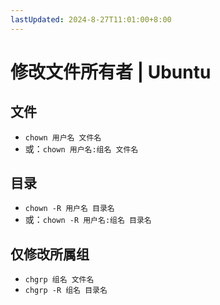 ```yaml
---
lastUpdated: 2024-8-27T11:01:00+8:00
---
```


# 修改文件所有者 | Ubuntu

## 文件

- `chown 用户名 文件名`
- 或：`chown 用户名:组名 文件名`

## 目录

- `chown -R 用户名 目录名`
- 或：`chown -R 用户名:组名 目录名`

## 仅修改所属组

- `chgrp 组名 文件名`
- `chgrp -R 组名 目录名`

